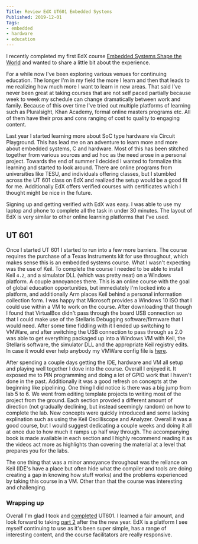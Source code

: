 ```yaml
---
Title: Review EdX UT601 Embedded Systems
Published: 2019-12-01
Tags:
- embedded
- hardware
- education
---
```


I recently completed my first EdX course
[Embedded Systems Shape the World](https://courses.edx.org/courses/course-v1:UTAustinX+UT.6.10x+3T2019/course/)
and wanted to share a little bit about the experience.

For a while now I've been exploring various venues for continuing education.
The longer I'm in my field the more I learn and then that leads to me realizing
how much more I want to learn in new areas. That said I've never been great at
taking courses that are not self paced partially because week to week my
schedule can change dramatically between work and family. Because of this over
time I've tried out multiple platforms of learning such as Pluralsight, Khan
Academy, formal online masters programs etc. All of them have their pros and
cons ranging of cost to quality to engaging content.

Last year I started learning more about SoC type hardware via Circuit
Playground. This has lead me on an adventure to learn more and more about
embedded systems, C and hardware. Most of this has been stitched together from
various sources and ad hoc as the need arose in a personal project. Towards the
end of summer I decided I wanted to formalize this learning and started to look
around. There are online programs from universities like TESU, and individuals
offering classes, but I stumbled across the UT 601 class on EdX and realized
the setup would be a good fit for me. Additionally EdX offers verified courses
with certificates which I thought might be nice in the future.

Signing up and getting verified with EdX was easy. I was able to use my laptop
and phone to complete all the task in under 30 minutes. The layout of EdX is
very similar to other online learning platforms that I've used.

## UT 601

Once I started UT 601 I started to run into a few more barriers. The course
requires the purchase of a Texas Instruments kit for use throughout, which
makes sense this is an embedded systems course. What I wasn't expecting was the
use of Keil. To complete the course I needed to be able to install Keil `4.2`,
and a simulator DLL (which was pretty neat) on a Windows platform. A couple
annoyances there. This is an online course with the goal of global education
opportunities, but immediately I'm locked into a platform, and additionally Arm
places Keil behind a personal information collection form. I was happy that
Microsoft provides a Windows 10 ISO that I could use within a VM to work on the
course. After downloading that though I found that VirtualBox didn't pass
through the board USB connection so that I could make use of the Stellaris
Debugging software/firmware that I would need. After some time fiddling with it
I ended up switching to VMWare, and after switching the USB connection to pass
through as 2.0 was able to get everything packaged up into a Windows VM with
Keil, the Stellaris software, the simulator DLL and the appropriate Keil
registry edits. In case it would ever help anybody my VMWare config file is
[here](https://git.sr.ht/~n0mn0m/snippets/tree/master/Windows%2010%20x64.vmx).

After spending a couple days getting the IDE, hardware and VM all setup and
playing well together I dove into the course. Overall I enjoyed it. It exposed
me to PIN programming and doing a lot of GPIO work that I haven't done in the
past. Additionally it was a good refresh on concepts at the beginning like
pipelining. One thing I did notice is there was a big jump from lab 5 to 6. We
went from editing template projects to writing most of the project from the
ground. Each section provded a different amount of direction (not gradually
declining, but instead seemingly random) on how to complete the lab. New
concepts were quickly introduced and some lacking explination such as using the
Keil Oscilliscope and Analyzer. Overall it was a good course, but I would
suggest dedicating a couple weeks and doing it all at once due to how much it
ramps up half way through. The accompanying book is made available in each
section and I highly recommend reading it as the videos act more as highlights
than covering the material at a level that prepares you for the labs.

The one thing that was a minor annoyance throughout was the reliance on Keil
(IDE's have a place but often hide what the compiler and tools are doing
creating a gap in knowing how stuff works) and the problems experienced by
taking this course in a VM. Other than that the course was interesting and
challenging.

### Wrapping up

Overall I'm glad I took and [completed](/assets/certifications/Embedded_601.pdf)
UT601. I learned a fair amount, and look forward to taking
[part 2](https://courses.edx.org/courses/course-v1:UTAustinX+UT.6.20x+3T2019/course/)
after the the new year. EdX is a platform I see myself continuing to use as it's
been super simple, has a range of interesting content, and the course
facilitators are really responsive.
